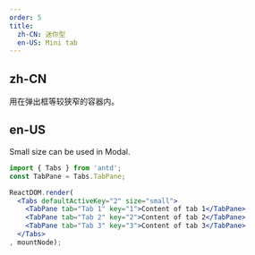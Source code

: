 ```yaml
---
order: 5
title:
  zh-CN: 迷你型
  en-US: Mini tab
---
```


## zh-CN

用在弹出框等较狭窄的容器内。

## en-US

Small size can be used in Modal.

````jsx
import { Tabs } from 'antd';
const TabPane = Tabs.TabPane;

ReactDOM.render(
  <Tabs defaultActiveKey="2" size="small">
    <TabPane tab="Tab 1" key="1">Content of tab 1</TabPane>
    <TabPane tab="Tab 2" key="2">Content of tab 2</TabPane>
    <TabPane tab="Tab 3" key="3">Content of tab 3</TabPane>
  </Tabs>
, mountNode);
````
